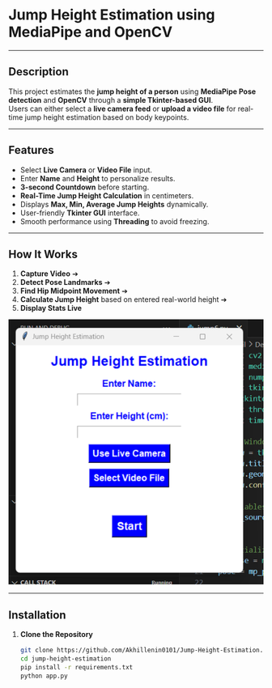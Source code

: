 
#  Jump Height Estimation using MediaPipe and OpenCV



---

## Description

This project estimates the **jump height of a person** using **MediaPipe Pose detection** and **OpenCV** through a **simple Tkinter-based GUI**.  
Users can either select a **live camera feed** or **upload a video file** for real-time jump height estimation based on body keypoints.

---

##  Features

-  Select **Live Camera** or **Video File** input.
-  Enter **Name** and **Height** to personalize results.
-  **3-second Countdown** before starting.
-  **Real-Time Jump Height Calculation** in centimeters.
-  Displays **Max, Min, Average Jump Heights** dynamically.
-  User-friendly **Tkinter GUI** interface.
-  Smooth performance using **Threading** to avoid freezing.
  

---

##  How It Works

1. **Capture Video** ➔
2. **Detect Pose Landmarks** ➔
3. **Find Hip Midpoint Movement** ➔
4. **Calculate Jump Height** based on entered real-world height ➔
5. **Display Stats Live**

![gui](window.png) 

---

##  Installation

1. **Clone the Repository**
   ```bash
   git clone https://github.com/Akhillenin0101/Jump-Height-Estimation.git
   cd jump-height-estimation
   pip install -r requirements.txt
   python app.py

